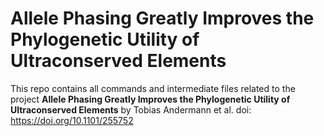 # Allele Phasing Greatly Improves the Phylogenetic Utility of Ultraconserved Elements
This repo contains all commands and intermediate files related to the project **Allele Phasing Greatly Improves the Phylogenetic Utility of Ultraconserved Elements** by Tobias Andermann et al.
doi: https://doi.org/10.1101/255752 
